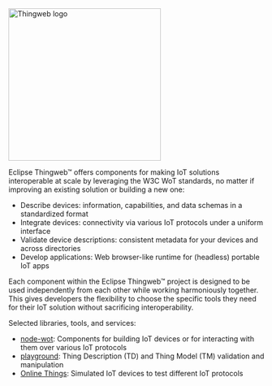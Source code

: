 <img title="ThingWeb" alt="Thingweb logo" src="https://raw.githubusercontent.com/eclipse-thingweb/website/master/misc/thingweb_logo.svg" width=300px>

Eclipse Thingweb™ offers components for making IoT solutions interoperable at scale by leveraging the W3C WoT standards, no matter if improving an existing solution or building a new one:

- Describe devices: information, capabilities, and data schemas in a standardized format
- Integrate devices: connectivity via various IoT protocols under a uniform interface
- Validate device descriptions: consistent metadata for your devices and across directories
- Develop applications: Web browser-like runtime for (headless) portable IoT apps

Each component within the Eclipse Thingweb™ project is designed to be used independently from each other while working harmoniously together. This gives developers the flexibility to choose the specific tools they need for their IoT solution without sacrificing interoperability.

Selected libraries, tools, and services:

- [node-wot](https://github.com/eclipse-thingweb/node-wot): Components for building IoT devices or for interacting with them over various IoT protocols 
- [playground](https://github.com/eclipse-thingweb/playground): Thing Description (TD) and Thing Model (TM) validation and manipulation
- [Online Things](http://plugfest.thingweb.io/): Simulated IoT devices to test different IoT protocols

